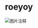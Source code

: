 # roeyoy



![图片注释](http://storage-uqer.datayes.com/57ff5350228e5b3663fadef4/2db12dac-0039-11e9-a01e-0242ac140002)